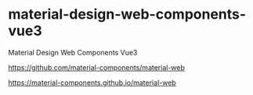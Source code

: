 # material-design-web-components-vue3
Material Design Web Components Vue3

https://github.com/material-components/material-web

https://material-components.github.io/material-web
